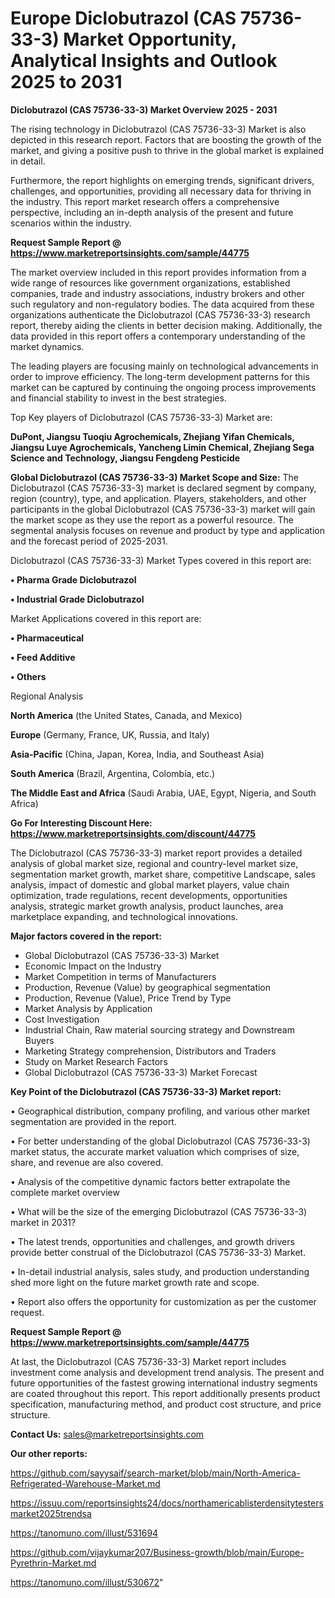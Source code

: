 # Europe Diclobutrazol (CAS 75736-33-3) Market Opportunity, Analytical Insights and Outlook 2025 to 2031

<Strong> Diclobutrazol (CAS 75736-33-3) Market Overview 2025 - 2031</strong>

The rising technology in Diclobutrazol (CAS 75736-33-3) Market is also depicted in this research report. Factors that are boosting the growth of the market, and giving a positive push to thrive in the global market is explained in detail.

Furthermore, the report highlights on emerging trends, significant drivers, challenges, and opportunities, providing all necessary data for thriving in the industry. This report market research offers a comprehensive perspective, including an in-depth analysis of the present and future scenarios within the industry.

<strong>Request Sample Report @ <a href=https://www.marketreportsinsights.com/sample/44775>https://www.marketreportsinsights.com/sample/44775</a></strong>

The market overview included in this report provides information from a wide range of resources like government organizations, established companies, trade and industry associations, industry brokers and other such regulatory and non-regulatory bodies. The data acquired from these organizations authenticate the Diclobutrazol (CAS 75736-33-3) research report, thereby aiding the clients in better decision making. Additionally, the data provided in this report offers a contemporary understanding of the market dynamics.

The leading players are focusing mainly on technological advancements in order to improve efficiency. The long-term development patterns for this market can be captured by continuing the ongoing process improvements and financial stability to invest in the best strategies.

Top Key players of Diclobutrazol (CAS 75736-33-3) Market are:

<strong>DuPont, Jiangsu Tuoqiu Agrochemicals, Zhejiang Yifan Chemicals, Jiangsu Luye Agrochemicals, Yancheng Limin Chemical, Zhejiang Sega Science and Technology, Jiangsu Fengdeng Pesticide</strong>

<strong><b>Global Diclobutrazol (CAS 75736-33-3) Market Scope and Size:</b></strong>
The Diclobutrazol (CAS 75736-33-3) market is declared segment by company, region (country), type, and application. Players, stakeholders, and other participants in the global Diclobutrazol (CAS 75736-33-3) market will gain the market scope as they use the report as a powerful resource. The segmental analysis focuses on revenue and product by type and application and the forecast period of 2025-2031.

Diclobutrazol (CAS 75736-33-3) Market Types covered in this report are:

<strong>•  Pharma Grade Diclobutrazol

•  Industrial Grade Diclobutrazol</strong>

Market Applications covered in this report are:

<strong>•  Pharmaceutical

•  Feed Additive

•  Others</strong> 

Regional Analysis

<strong>North America</strong> (the United States, Canada, and Mexico)

<strong>Europe</strong> (Germany, France, UK, Russia, and Italy)

<strong>Asia-Pacific</strong> (China, Japan, Korea, India, and Southeast Asia)

<strong>South America</strong> (Brazil, Argentina, Colombia, etc.)

<strong>The Middle East and Africa</strong> (Saudi Arabia, UAE, Egypt, Nigeria, and South Africa)

<strong>Go For Interesting Discount Here: <a href=https://www.marketreportsinsights.com/discount/44775>https://www.marketreportsinsights.com/discount/44775</a></strong>

The Diclobutrazol (CAS 75736-33-3) market report provides a detailed analysis of global market size, regional and country-level market size, segmentation market growth, market share, competitive Landscape, sales analysis, impact of domestic and global market players, value chain optimization, trade regulations, recent developments, opportunities analysis, strategic market growth analysis, product launches, area marketplace expanding, and technological innovations.

<strong><b>Major factors covered in the report:</b></strong>
<ul>
  <li>Global Diclobutrazol (CAS 75736-33-3) Market </li>
  <li>Economic Impact on the Industry</li>
  <li>Market Competition in terms of Manufacturers</li>
  <li>Production, Revenue (Value) by geographical segmentation</li>
  <li>Production, Revenue (Value), Price Trend by Type</li>
  <li>Market Analysis by Application</li>
  <li>Cost Investigation</li>
  <li>Industrial Chain, Raw material sourcing strategy and Downstream Buyers</li>
  <li>Marketing Strategy comprehension, Distributors and Traders</li>
  <li>Study on Market Research Factors</li>
  <li>Global Diclobutrazol (CAS 75736-33-3) Market Forecast</li>
</ul>

<strong><b>Key Point of the Diclobutrazol (CAS 75736-33-3) Market report:</b></strong>

• Geographical distribution, company profiling, and various other market segmentation are provided in the report.

• For better understanding of the global Diclobutrazol (CAS 75736-33-3) market status, the accurate market valuation which comprises of size, share, and revenue are also covered.

• Analysis of the competitive dynamic factors better extrapolate the complete market overview

• What will be the size of the emerging Diclobutrazol (CAS 75736-33-3) market in 2031?

• The latest trends, opportunities and challenges, and growth drivers provide better construal of the Diclobutrazol (CAS 75736-33-3) Market.

• In-detail industrial analysis, sales study, and production understanding shed more light on the future market growth rate and scope.

• Report also offers the opportunity for customization as per the customer request.

<strong>Request Sample Report @ <a href=https://www.marketreportsinsights.com/sample/44775>https://www.marketreportsinsights.com/sample/44775</a></strong>

At last, the Diclobutrazol (CAS 75736-33-3) Market report includes investment come analysis and development trend analysis. The present and future opportunities of the fastest growing international industry segments are coated throughout this report. This report additionally presents product specification, manufacturing method, and product cost structure, and price structure.

<strong>Contact Us:</strong>
sales@marketreportsinsights.com

<strong>Our other reports:</strong>

<a href=https://github.com/sayysaif/search-market/blob/main/North-America-Refrigerated-Warehouse-Market.md>https://github.com/sayysaif/search-market/blob/main/North-America-Refrigerated-Warehouse-Market.md</a>

<a href=https://issuu.com/reportsinsights24/docs/northamericablisterdensitytestersmarket2025trendsa>https://issuu.com/reportsinsights24/docs/northamericablisterdensitytestersmarket2025trendsa</a>

<a href=https://tanomuno.com/illust/531694>https://tanomuno.com/illust/531694</a>

<a href=https://github.com/vijaykumar207/Business-growth/blob/main/Europe-Pyrethrin-Market.md>https://github.com/vijaykumar207/Business-growth/blob/main/Europe-Pyrethrin-Market.md</a>

<a href=https://tanomuno.com/illust/530672>https://tanomuno.com/illust/530672</a>"
